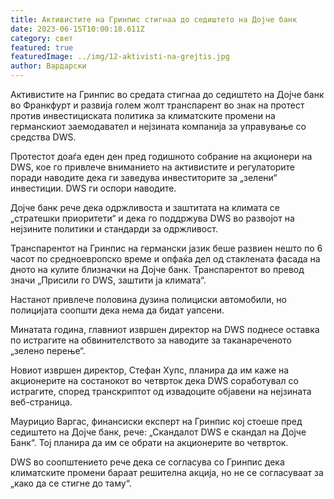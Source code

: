 ```yaml
---
title: Активистите на Гринпис стигнаа до седиштето на Дојче банк
date: 2023-06-15T10:00:18.611Z
category: свет
featured: true
featuredImage: ../img/12-aktivisti-na-grejtis.jpg
author: Вардарски
---
```

Активистите на Гринпис во средата стигнаа до седиштето на Дојче банк во Франкфурт и развија голем жолт транспарент во знак на протест против инвестициската политика за климатските промени на германскиот заемодавател и нејзината компанија за управување со средства DWS.

Протестот доаѓа еден ден пред годишното собрание на акционери на DWS, кое го привлече вниманието на активистите и регулаторите поради наводите дека ги заведува инвеститорите за „зелени“ инвестиции. DWS ги оспори наводите.

Дојче банк рече дека одржливоста и заштитата на климата се „стратешки приоритети“ и дека го поддржува DWS во развојот на нејзините политики и стандарди за одржливост.

Транспарентот на Гринпис на германски јазик беше развиен нешто по 6 часот по средноевропско време и опфаќа дел од стаклената фасада на дното на кулите близначки на Дојче банк. Транспарентот во превод значи „Присили го DWS, заштити ја климата“.

Настанот привлече половина дузина полициски автомобили, но полицијата соопшти дека нема да бидат уапсени.

Минатата година, главниот извршен директор на DWS поднесе оставка по истрагите на обвинителството за наводите за таканареченото „зелено перење“.

Новиот извршен директор, Стефан Хупс, планира да им каже на акционерите на состанокот во четврток дека DWS соработувал со истрагите, според транскриптот од извадоците објавени на нејзината веб-страница.

Маурицио Варгас, финансиски експерт на Гринпис кој стоеше пред седиштето на Дојче банк, рече: „Скандалот DWS е скандал на Дојче Банк“. Тој планира да им се обрати на акционерите во четврток.

DWS во соопштението рече дека се согласува со Гринпис дека климатските промени бараат решителна акција, но не се согласуваат за „како да се стигне до таму“.
